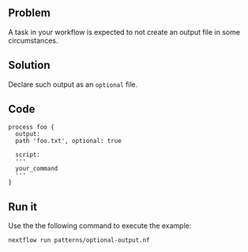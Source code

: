 ## Problem 

A task in your workflow is expected to not create an output file in some circumstances. 

## Solution

Declare such output as an `optional` file. 

## Code 

```nextflow
process foo {
  output: 
  path 'foo.txt', optional: true

  script:
  '''
  your_command
  '''
}
```

## Run it

Use the the following command to execute the example:

```bash
nextflow run patterns/optional-output.nf
```
